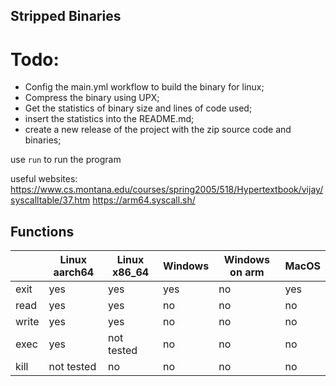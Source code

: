 Stripped Binaries
---

# Todo:
- Config the main.yml workflow to build the binary for linux;
- Compress the binary using UPX;
- Get the statistics of binary size and lines of code used;
- insert the statistics into the README.md;
- create a new release of the project with the zip source code and binaries;

use `run` to run the program

useful websites:
https://www.cs.montana.edu/courses/spring2005/518/Hypertextbook/vijay/syscalltable/37.htm
https://arm64.syscall.sh/

## Functions
|       | Linux aarch64 | Linux x86_64 | Windows | Windows on arm | MacOS |
|-------|---------------|--------------|---------|----------------|-------|
| exit  | yes           | yes          | yes     | no             | yes   |
| read  | yes           | yes          | no      | no             | no    |
| write | yes           | yes          | no      | no             | no    |
| exec  | yes           | not tested   | no      | no             | no    |
| kill  | not tested    | no           | no      | no             | no    |
